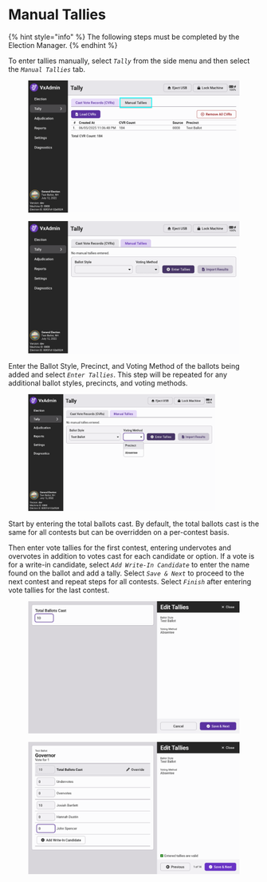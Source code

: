 # Manual Tallies

{% hint style="info" %}
The following steps must be completed by the Election Manager.
{% endhint %}

To enter tallies manually, select _`Tally`_ from the side menu and then select the _`Manual Tallies`_ tab.

<div><figure><img src="../.gitbook/assets/vxadmin-tally-screen-manual-tallies-tab-highlight.png" alt=""><figcaption></figcaption></figure> <figure><img src="../.gitbook/assets/vxadmin-manual-tallies-tab-empty.png" alt=""><figcaption></figcaption></figure></div>

Enter the Ballot Style, Precinct, and Voting Method of the ballots being added and select _`Enter Tallies`_. This step will be repeated for any additional ballot styles, precincts, and voting methods.

<figure><img src="../.gitbook/assets/vxadmin-manual-tallies-metadata-selection.png" alt="" width="375"><figcaption></figcaption></figure>

Start by entering the total ballots cast. By default, the total ballots cast is the same for all contests but can be overridden on a per-contest basis.&#x20;

Then enter vote tallies for the first contest, entering undervotes and overvotes in addition to votes cast for each candidate or option.  If a vote is for a write-in candidate, select _`Add Write-In Candidate`_ to enter the name found on the ballot and add a tally. Select _`Save & Next`_ to proceed to the next contest and repeat steps for all contests. Select _`Finish`_ after entering vote tallies for the last contest.

<div><figure><img src="../.gitbook/assets/vxadmin-manual-tallies-total-ballots-cast.png" alt=""><figcaption></figcaption></figure> <figure><img src="../.gitbook/assets/vxadmin-manual-tallies-contest.png" alt=""><figcaption></figcaption></figure></div>
